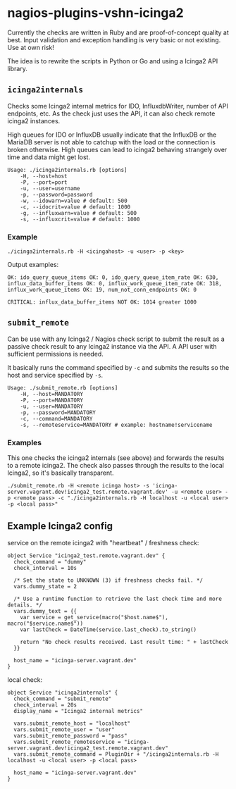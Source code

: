 # nagios-plugins-vshn-icinga2

Currently the checks are written in Ruby and are proof-of-concept quality at best. Input validation and exception handling is very basic or not existing. Use at own risk!

The idea is to rewrite the scripts in Python or Go and using a Icinga2 API library.

## `icinga2internals`

Checks some Icinga2 internal metrics for IDO, InfluxdbWriter, number of API endpoints, etc. As the check just uses the API, it can also check remote icinga2 instances.

High queues for IDO or InfluxDB usually indicate that the InfluxDB or the MariaDB server is not able to catchup with the load or the connection is broken otherwise. High queues can lead to icinga2 behaving strangely over time and data might get lost.
```
Usage: ./icinga2internals.rb [options]
    -H, --host=host
    -P, --port=port
    -u, --user=username
    -p, --password=password
    -w, --idowarn=value # default: 500
    -c, --idocrit=value # default: 1000
    -g, --influxwarn=value # default: 500
    -s, --influxcrit=value # default: 1000
```
### Example
```
./icinga2internals.rb -H <icingahost> -u <user> -p <key>
```
Output examples:
```
OK: ido_query_queue_items OK: 0, ido_query_queue_item_rate OK: 630, influx_data_buffer_items OK: 0, influx_work_queue_item_rate OK: 318, influx_work_queue_items OK: 19, num_not_conn_endpoints OK: 0
```
```
CRITICAL: influx_data_buffer_items NOT OK: 1014 greater 1000
```

## `submit_remote`

Can be use with any Icinga2 / Nagios check script to submit the result as a passive check result to any Icinga2 instance via the API. A API user with sufficient permissions is needed.

It basically runs the command specified by `-c` and submits the results so the host and service specified by `-s`.

```
Usage: ./submit_remote.rb [options]
    -H, --host=MANDATORY
    -P, --port=MANDATORY
    -u, --user=MANDATORY
    -p, --password=MANDATORY
    -c, --command=MANDATORY
    -s, --remoteservice=MANDATORY # example: hostname!servicename
```

### Examples
This one checks the icinga2 internals (see above) and forwards the results to a remote icinga2. The check also passes through the results to the local Icinga2, so it's basically transparent.
```
./submit_remote.rb -H <remote icinga host> -s 'icinga-server.vagrant.dev!icinga2_test.remote.vagrant.dev' -u <remote user> -p <remote pass> -c "./icinga2internals.rb -H localhost -u <local user> -p <local pass>"
```

## Example Icinga2 config
service on the remote icinga2 with "heartbeat" / freshness check:
```
object Service "icinga2_test.remote.vagrant.dev" {
  check_command = "dummy"
  check_interval = 10s

  /* Set the state to UNKNOWN (3) if freshness checks fail. */
  vars.dummy_state = 2

  /* Use a runtime function to retrieve the last check time and more details. */
  vars.dummy_text = {{
    var service = get_service(macro("$host.name$"), macro("$service.name$"))
    var lastCheck = DateTime(service.last_check).to_string()

    return "No check results received. Last result time: " + lastCheck
  }}

  host_name = "icinga-server.vagrant.dev"
}
```
local check:
```
object Service "icinga2internals" {
  check_command = "submit_remote"
  check_interval = 20s
  display_name = "Icinga2 internal metrics"

  vars.submit_remote_host = "localhost"
  vars.submit_remote_user = "user"
  vars.submit_remote_password = "pass"
  vars.submit_remote_remoteservice = "icinga-server.vagrant.dev!icinga2_test.remote.vagrant.dev"
  vars.submit_remote_command = PluginDir + "/icinga2internals.rb -H localhost -u <local user> -p <local pass>

  host_name = "icinga-server.vagrant.dev"
}
```
